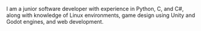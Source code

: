 I am a junior software developer with experience in Python, C, and C#, along with knowledge of Linux environments, game design using Unity and Godot engines, and web development.

